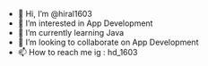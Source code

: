 - 👋 Hi, I’m @hiral1603
- 👀 I’m interested in App Development
- 🌱 I’m currently learning Java
- 💞️ I’m looking to collaborate on App Development
- 📫 How to reach me ig : hd_1603

<!---
hiral1603/hiral1603 is a ✨ special ✨ repository because its `README.md` (this file) appears on your GitHub profile.
You can click the Preview link to take a look at your changes.
--->

